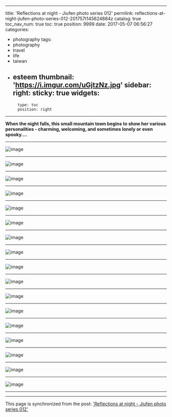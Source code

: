 
---
title: 'Reflections at night - Jiufen photo series 012'
permlink: reflections-at-night-jiufen-photo-series-012-201757t145624884z
catalog: true
toc_nav_num: true
toc: true
position: 9999
date: 2017-05-07 06:56:27
categories:
- photography
tags:
- photography
- travel
- life
- taiwan
- esteem
thumbnail: 'https://i.imgur.com/uGjtzNz.jpg'
sidebar:
    right:
        sticky: true
widgets:
    -
        type: toc
        position: right
---


<b> When the night falls, this small mountain town begins to show her various personalities - charming, welcoming, and sometimes lonely or even spooky.... </b> <hr> ![image](https://i.imgur.com/uGjtzNz.jpg)<hr> ![image](https://i.imgur.com/3S7jbXt.jpg)<hr> ![image](https://i.imgur.com/Xgpy3ZD.jpg)<hr> ![image](https://i.imgur.com/suBm9Nb.jpg)<hr> ![image](https://i.imgur.com/Oa29Htx.jpg)<hr> ![image](https://i.imgur.com/NCi3edW.jpg)<hr> ![image](https://i.imgur.com/5P08wus.jpg)<hr> ![image](https://i.imgur.com/eRCRjw7.jpg)<hr> ![image](https://i.imgur.com/OQgP1Id.jpg)<hr> ![image](https://i.imgur.com/oARwKoL.jpg)<hr> ![image](https://i.imgur.com/qwUonwx.jpg)<hr> ![image](https://i.imgur.com/yEogYwM.jpg)<hr> ![image](https://i.imgur.com/jqHufz5.jpg)<hr> ![image](https://i.imgur.com/ltk4KHJ.jpg)<hr> ![image](https://i.imgur.com/U9i0lYg.jpg)<hr> ![image](https://i.imgur.com/FtLvwfL.jpg)<hr> ![image](https://i.imgur.com/2bUTVDS.jpg)<hr>

- - -

This page is synchronized from the post: ['Reflections at night - Jiufen photo series 012'](https://steemit.com/@deanliu/reflections-at-night-jiufen-photo-series-012-201757t145624884z)
